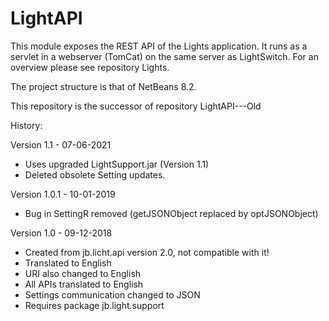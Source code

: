 # LightAPI

This module exposes the REST API of the Lights application. It runs as a servlet in a webserver (TomCat) on the same server as LightSwitch.
For an overview please see repository Lights.

The project structure is that of NetBeans 8.2.

This repository is the successor of repository LightAPI---Old

History:

Version 1.1 - 07-06-2021
 - Uses upgraded LightSupport.jar (Version 1.1)
 - Deleted obsolete Setting updates. 

Version 1.0.1 - 10-01-2019
 - Bug in SettingR removed (getJSONObject replaced by optJSONObject)

Version 1.0 - 09-12-2018
 - Created from jb.licht.api version 2.0, not compatible with it!
 - Translated to English
 - URI also changed to English
 - All APIs translated to English
 - Settings communication changed to JSON
 - Requires package jb.light.support
